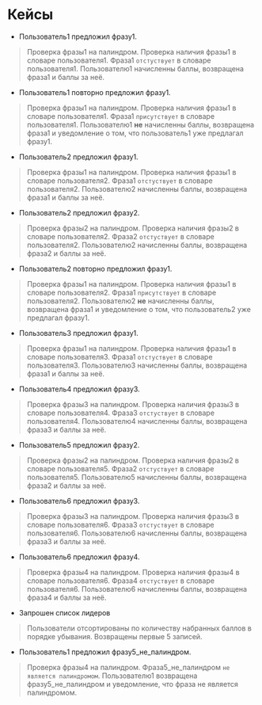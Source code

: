 Кейсы
=====================
* Пользователь1 предложил фразу1.
>Проверка фразы1 на палиндром. Проверка наличия фразы1 в словаре пользователя1. Фраза1 `отстуствует` в словаре пользователя1. Пользователю1 начисленны баллы, возвращена фраза1 и баллы за неё.
* Пользователь1 повторно предложил фразу1.
>Проверка фразы1 на палиндром. Проверка наличия фразы1 в словаре пользователя1. Фраза1 `присутствует` в словаре пользователя1. Пользователю1 **не** начисленны баллы, возвращена фраза1 и уведомление о том, что пользователь1 уже предлагал фразу1.
* Пользователь2 предложил фразу1.
>Проверка фразы1 на палиндром. Проверка наличия фразы1 в словаре пользователя2. Фраза1 `отстуствует` в словаре пользователя2. Пользователю2 начисленны баллы, возвращена фраза1 и баллы за неё.
* Пользователь2 предложил фразу2.
>Проверка фразы2 на палиндром. Проверка наличия фразы2 в словаре пользователя2. Фраза2 `отстуствует` в словаре пользователя2. Пользователю2 начисленны баллы, возвращена фраза2 и баллы за неё.
* Пользователь2 повторно предложил фразу1.
>Проверка фразы1 на палиндром. Проверка наличия фразы1 в словаре пользователя2. Фраза1 `присутствует` в словаре пользователя2. Пользователю2 **не** начисленны баллы, возвращена фраза1 и уведомление о том, что пользователь2 уже предлагал фразу1.
* Пользователь3 предложил фразу1.
>Проверка фразы1 на палиндром. Проверка наличия фразы1 в словаре пользователя3. Фраза1 `отстуствует` в словаре пользователя3. Пользователю3 начисленны баллы, возвращена фраза1 и баллы за неё.
* Пользователь4 предложил фразу3.
>Проверка фразы3 на палиндром. Проверка наличия фразы3 в словаре пользователя4. Фраза3 `отстуствует` в словаре пользователя4. Пользователю4 начисленны баллы, возвращена фраза3 и баллы за неё.
* Пользователь5 предложил фразу2.
>Проверка фразы2 на палиндром. Проверка наличия фразы2 в словаре пользователя5. Фраза2 `отстуствует` в словаре пользователя5. Пользователю5 начисленны баллы, возвращена фраза2 и баллы за неё.
* Пользователь6 предложил фразу3.
>Проверка фразы3 на палиндром. Проверка наличия фразы3 в словаре пользователя6. Фраза3 `отстуствует` в словаре пользователя6. Пользователю6 начисленны баллы, возвращена фраза3 и баллы за неё.
* Пользователь6 предложил фразу4.
>Проверка фразы4 на палиндром. Проверка наличия фразы4 в словаре пользователя6. Фраза4 `отстуствует` в словаре пользователя6. Пользователю6 начисленны баллы, возвращена фраза4 и баллы за неё.
* Запрошен список лидеров
>Пользователи отсортированы по количеству набранных баллов в порядке убывания. Возвращены первые 5 записей.

* Пользователь1 предложил фразу5_не_палиндром.
>Проверка фразы4 на палиндром. Фраза5_не_палиндром `не является палиндромом`. Пользователю1 возвращена фразу5_не_палиндром и уведомление, что фраза не является палиндромом.
